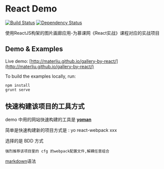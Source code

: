 React Demo
=====

[![Build Status](https://secure.travis-ci.org/materliu/gallery-by-react.png)](https://travis-ci.org/materliu/gallery-by-react) [![Dependency Status](https://gemnasium.com/materliu/gallery-by-react.svg)](https://gemnasium.com/materliu/gallery-by-react)

使用ReactJS构架的图片画廊应用-为慕课网《React实战》课程对应的实战项目

## Demo & Examples

Live demo: [http://materliu.github.io/gallery-by-react/](http://materliu.github.io/gallery-by-react/)

To build the examples locally, run:

```
npm install
grunt serve
```
## 快速构建该项目的工具方式
demo 中用的网站快速构建的工具是 **[yoman](yoman.io)** 

简单是快速构建新的项目方式是 : yo react-webpack xxx  

选择的是 BDD 方式    

`强烈推荐该项目里的 cfg 的webpack配置文件,解耦任意组合`

[markdown](https://www.zybuluo.com/mdeditor)语法
